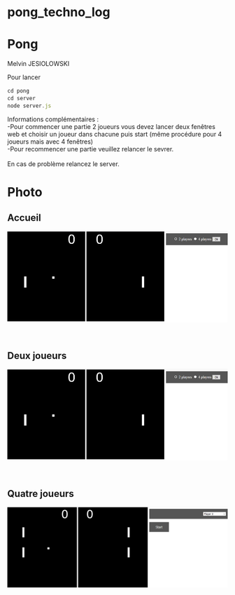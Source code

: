 # pong_techno_log
<h1>Pong</h1>
</h1>Melvin JESIOLOWSKI</h2>

Pour lancer 
```javascript
cd pong
cd server
node server.js 
```
Informations complémentaires :
<br>
-Pour commencer une partie 2 joueurs vous devez lancer deux fenêtres web et choisir un joueur dans chacune puis start (même procédure pour 4 joueurs mais avec 4 fenêtres)
<br>
-Pour recommencer une partie veuillez relancer le sevrer.
<br></br>
En cas de problème relancez le server.

<H1>Photo</H1>
<H2>Accueil</H2>

![Alt text](/Image/pongAccueil.PNG?raw=true "Accueil")

<br>
<H2>Deux joueurs</H2>

![Alt text](/Image/pongAccueil.PNG?raw=true "2 joueurs")

<br>
<H2>Quatre joueurs</H2>

![Alt text](/Image/pong4.PNG?raw=true "4 joueurs")